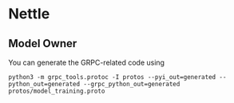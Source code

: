 # Nettle

## Model Owner

You can generate the GRPC-related code using

```shell
python3 -m grpc_tools.protoc -I protos --pyi_out=generated --python_out=generated --grpc_python_out=generated protos/model_training.proto
```